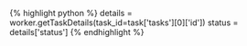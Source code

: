 {% highlight python %}
details = worker.getTaskDetails(task_id=task['tasks'][0]['id'])
status = details['status']
{% endhighlight %}
